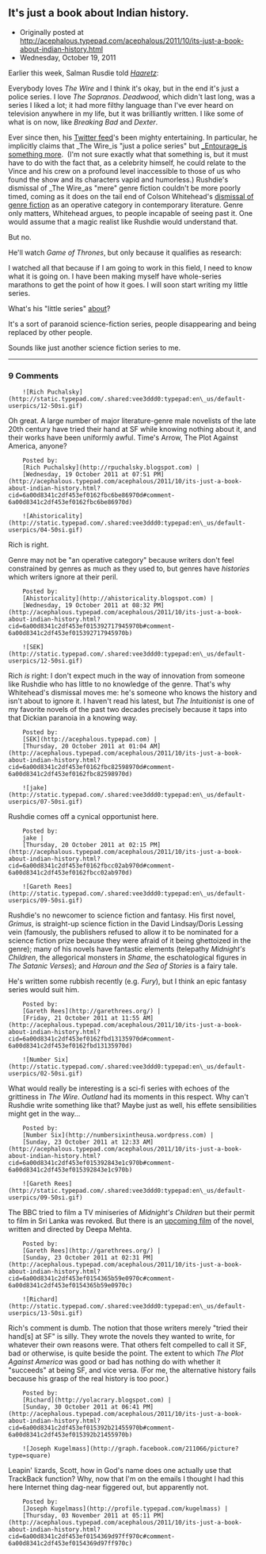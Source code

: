 ## It's just a book about Indian history.

 * Originally posted at http://acephalous.typepad.com/acephalous/2011/10/its-just-a-book-about-indian-history.html
 * Wednesday, October 19, 2011



			

Earlier this week, Salman Rusdie told _[Haaretz](http://www.haaretz.com/weekend/magazine/interview-salman-rushdie-is-not-afraid-1.389961)_:

Everybody loves _The Wire_ and I think it's okay, but in the end it's just a police series. I love _The Sopranos_. _Deadwood_, which didn't last long, was a series I liked a lot; it had more filthy language than I've ever heard on television anywhere in my life, but it was brilliantly written. I like some of what is on now, like _Breaking Bad_ and _Dexter_.

Ever since then, his [Twitter feed](http://twitter.com/#!/SalmanRushdie)'s been mighty entertaining. In particular, he implicitly claims that _The Wire_is "just a police series" but [_Entourage_is something more](http://twitter.com/#!/SalmanRushdie/status/125977746353561600).  (I'm not sure exactly what that something is, but it must have to do with the fact that, as a celebrity himself, he could relate to the Vince and his crew on a profound level inaccessible to those of us who found the show and its characters vapid and humorless.) Rushdie's dismissal of _The Wire_as "mere" genre fiction couldn't be more poorly timed, coming as it does on the tail end of Colson Whitehead's [dismissal of genre fiction](http://www.theatlantic.com/entertainment/archive/2011/10/colson-whitehead-on-zombies-zone-one-and-his-love-of-the-vcr/246855/) as an operative category in contemporary literature. Genre only matters, Whitehead argues, to people incapable of seeing past it. One would assume that a magic realist like Rushdie would understand that.

But no.

He'll watch _Game of Thrones_, but only because it qualifies as research:

I watched all that because if I am going to work in this field, I need to know what it is going on. I have been making myself have whole-series marathons to get the point of how it goes. I will soon start writing my little series.

What's his "little series" [about](http://www.guardian.co.uk/books/2011/jun/12/salman-rushdie-write-tv-drama)?

It's a sort of paranoid science-fiction series, people disappearing and being replaced by other people.

Sounds like just another science fiction series to me.


		

* * *

### 9 Comments 

		

                
[]()

	

		![Rich Puchalsky](http://static.typepad.com/.shared:vee3ddd0:typepad:en\_us/default-userpics/12-50si.gif)
	

	

		

Oh great.  A large number of major literature-genre male novelists of the late 20th century have tried their hand at SF while knowing nothing about it, and their works have been uniformly awful.  Time's Arrow, The Plot Against America, anyone? 

	

		Posted by:
		[Rich Puchalsky](http://rpuchalsky.blogspot.com) |
		[Wednesday, 19 October 2011 at 07:51 PM](http://acephalous.typepad.com/acephalous/2011/10/its-just-a-book-about-indian-history.html?cid=6a00d8341c2df453ef0162fbc6be86970d#comment-6a00d8341c2df453ef0162fbc6be86970d)

[]()

	

		![Ahistoricality](http://static.typepad.com/.shared:vee3ddd0:typepad:en\_us/default-userpics/04-50si.gif)
	

	

		

Rich is right.

Genre may not be "an operative category" because writers don't feel constrained by genres as much as they used to, but genres have _histories_ which writers ignore at their peril. 

	

		Posted by:
		[Ahistoricality](http://ahistoricality.blogspot.com) |
		[Wednesday, 19 October 2011 at 08:32 PM](http://acephalous.typepad.com/acephalous/2011/10/its-just-a-book-about-indian-history.html?cid=6a00d8341c2df453ef015392717945970b#comment-6a00d8341c2df453ef015392717945970b)

[]()

	

		![SEK](http://static.typepad.com/.shared:vee3ddd0:typepad:en\_us/default-userpics/12-50si.gif)
	

	

		

Rich _is_ right: I don't expect much in the way of innovation from someone like Rushdie who has little to no knowledge of the genre. That's why Whitehead's dismissal moves me: he's someone who knows the history and isn't about to ignore it. I haven't read his latest, but _The Intuitionist_ is one of my favorite novels of the past two decades precisely because it taps into that Dickian paranoia in a knowing way.

	

		Posted by:
		[SEK](http://acephalous.typepad.com) |
		[Thursday, 20 October 2011 at 01:04 AM](http://acephalous.typepad.com/acephalous/2011/10/its-just-a-book-about-indian-history.html?cid=6a00d8341c2df453ef0162fbc82598970d#comment-6a00d8341c2df453ef0162fbc82598970d)

[]()

	

		![jake](http://static.typepad.com/.shared:vee3ddd0:typepad:en\_us/default-userpics/07-50si.gif)
	

	

		

Rushdie comes off a cynical opportunist here. 

	

		Posted by:
		jake |
		[Thursday, 20 October 2011 at 02:15 PM](http://acephalous.typepad.com/acephalous/2011/10/its-just-a-book-about-indian-history.html?cid=6a00d8341c2df453ef0162fbcc02ab970d#comment-6a00d8341c2df453ef0162fbcc02ab970d)

[]()

	

		![Gareth Rees](http://static.typepad.com/.shared:vee3ddd0:typepad:en\_us/default-userpics/09-50si.gif)
	

	

		

Rushdie's no newcomer to science fiction and fantasy. His first novel, _Grimus_, is straight-up science fiction in the David Lindsay/Doris Lessing vein (famously, the publishers refused to allow it to be nominated for a science fiction prize because they were afraid of it being ghettoized in the genre); many of his novels have fantastic elements (telepathy _Midnight's Children_, the allegorical monsters in _Shame_, the eschatological figures in _The Satanic Verses_); and _Haroun and the Sea of Stories_ is a fairy tale.

He's written some rubbish recently (e.g. _Fury_), but I think an epic fantasy series would suit him.

	

		Posted by:
		[Gareth Rees](http://garethrees.org/) |
		[Friday, 21 October 2011 at 11:55 AM](http://acephalous.typepad.com/acephalous/2011/10/its-just-a-book-about-indian-history.html?cid=6a00d8341c2df453ef0162fbd13135970d#comment-6a00d8341c2df453ef0162fbd13135970d)

[]()

	

		![Number Six](http://static.typepad.com/.shared:vee3ddd0:typepad:en\_us/default-userpics/02-50si.gif)
	

	

		

What would really be interesting is a sci-fi series with echoes of the grittiness in _The Wire_. _Outland_ had its moments in this respect. Why can't Rushdie write something like that? Maybe just as well, his effete sensibilities might get in the way...

	

		Posted by:
		[Number Six](http://numbersixintheusa.wordpress.com) |
		[Sunday, 23 October 2011 at 12:33 AM](http://acephalous.typepad.com/acephalous/2011/10/its-just-a-book-about-indian-history.html?cid=6a00d8341c2df453ef015392843e1c970b#comment-6a00d8341c2df453ef015392843e1c970b)

[]()

	

		![Gareth Rees](http://static.typepad.com/.shared:vee3ddd0:typepad:en\_us/default-userpics/09-50si.gif)
	

	

		

The BBC tried to film a TV miniseries of _Midnight's Children_ but their permit to film in Sri Lanka was revoked. But there is an [upcoming film](http://en.wikipedia.org/wiki/Midnight%!s(MISSING)\_Children\_(upcoming\_film)) of the novel, written and directed by Deepa Mehta.

	

		Posted by:
		[Gareth Rees](http://garethrees.org/) |
		[Sunday, 23 October 2011 at 02:31 PM](http://acephalous.typepad.com/acephalous/2011/10/its-just-a-book-about-indian-history.html?cid=6a00d8341c2df453ef0154365b59e0970c#comment-6a00d8341c2df453ef0154365b59e0970c)

[]()

	

		![Richard](http://static.typepad.com/.shared:vee3ddd0:typepad:en\_us/default-userpics/13-50si.gif)
	

	

		

Rich's comment is dumb. The notion that those writers merely "tried their hand[s] at SF" is silly. They wrote the novels they wanted to write, for whatever their own reasons were. That others felt compelled to call it SF, bad or otherwise, is quite beside the point. The extent to which _The Plot Against America_ was good or bad has nothing do with whether it "succeeds" at being SF, and vice versa. (For me, the alternative history fails because his grasp of the real history is too poor.)

	

		Posted by:
		[Richard](http://yolacrary.blogspot.com) |
		[Sunday, 30 October 2011 at 06:41 PM](http://acephalous.typepad.com/acephalous/2011/10/its-just-a-book-about-indian-history.html?cid=6a00d8341c2df453ef015392b21455970b#comment-6a00d8341c2df453ef015392b21455970b)

[]()

	

		![Joseph Kugelmass](http://graph.facebook.com/211066/picture?type=square)
	

	

		

Leapin' lizards, Scott, how in God's name does one actually use that TrackBack function? Why, now that I'm on the emails I thought I had this here Internet thing dag-near figgered out, but apparently not.

	

		Posted by:
		[Joseph Kugelmass](http://profile.typepad.com/kugelmass) |
		[Thursday, 03 November 2011 at 05:11 PM](http://acephalous.typepad.com/acephalous/2011/10/its-just-a-book-about-indian-history.html?cid=6a00d8341c2df453ef0154369d97ff970c#comment-6a00d8341c2df453ef0154369d97ff970c)

		

        